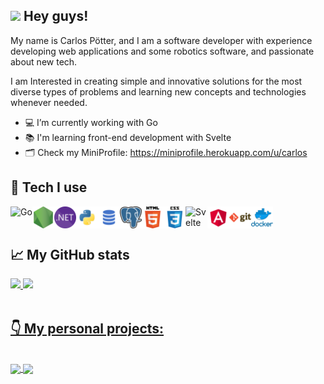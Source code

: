 ## <img src="https://media.giphy.com/media/hvRJCLFzcasrR4ia7z/giphy.gif" width="25px"> Hey guys! 

My name is Carlos Pötter, and I am a software developer with experience developing web applications and some robotics software, and passionate about new tech.

I am Interested in creating simple and innovative solutions for the most diverse types of problems and learning new concepts and technologies whenever needed.

- 💻 I’m currently working with Go
- 📚 I'm learning front-end development with Svelte
- 🗂️ Check my MiniProfile: https://miniprofile.herokuapp.com/u/carlos

## 🔧 Tech I use

<img align="left" alt="Go" width="35px" src="https://user-images.githubusercontent.com/43349953/148307706-66eb0fed-1130-4bd8-88d1-f1e745a6e575.png"/>
<img align="left" alt="Node.js" width="35px" src="https://raw.githubusercontent.com/github/explore/80688e429a7d4ef2fca1e82350fe8e3517d3494d/topics/nodejs/nodejs.png"/>
<img align="left" alt=".NET" width="35px" src="https://raw.githubusercontent.com/github/explore/93d8a67084f94b2a444e510199a6e7622e5b09a3/topics/dotnet/dotnet.png" />
<img align="left" alt="Python" width="35px" src="https://raw.githubusercontent.com/github/explore/80688e429a7d4ef2fca1e82350fe8e3517d3494d/topics/python/python.png" />
<img align="left" alt="SQL Server" width="35px" src="https://raw.githubusercontent.com/github/explore/80688e429a7d4ef2fca1e82350fe8e3517d3494d/topics/sql/sql.png" />
<img align="left" alt="Postgres" width="35px" src="https://raw.githubusercontent.com/github/explore/80688e429a7d4ef2fca1e82350fe8e3517d3494d/topics/postgresql/postgresql.png" />
<img align="left" alt="HTML" width="35px" src="https://raw.githubusercontent.com/github/explore/80688e429a7d4ef2fca1e82350fe8e3517d3494d/topics/html/html.png"/>
<img align="left" alt="CSS" width="35px" src="https://raw.githubusercontent.com/github/explore/80688e429a7d4ef2fca1e82350fe8e3517d3494d/topics/css/css.png"/>
<img align="left" alt="Svelte" width="35px" src="https://avatars.githubusercontent.com/u/23617963?s=200&v=4"/>
<img align="left" alt="Angular" width="35px" src="https://raw.githubusercontent.com/github/explore/80688e429a7d4ef2fca1e82350fe8e3517d3494d/topics/angular/angular.png" />
<img align="left" alt="Git" width="35px" src="https://raw.githubusercontent.com/github/explore/80688e429a7d4ef2fca1e82350fe8e3517d3494d/topics/git/git.png" />
<img align="left" alt="Docker" width="35px" src="https://raw.githubusercontent.com/github/explore/80688e429a7d4ef2fca1e82350fe8e3517d3494d/topics/docker/docker.png" />


<br />
<br />

## 📈 My GitHub stats

 <div>
  <a href="https://github.com/carlospotter">
  <img height="180em" src="https://github-readme-stats.vercel.app/api?username=carlospotter&show_icons=true&title_color=ffffff&text_color=c9cacc&icon_color=2bbc8a&bg_color=1d1f21&langs_count=8&include_all_commits=true&count_private=true"/>
  <img height="180em" src="https://github-readme-stats.vercel.app/api/top-langs/?username=carlospotter&hide=jupyter%20notebook,cmake,tex,html&layout=compact&langs_count=6&title_color=ffffff&text_color=c9cacc&icon_color=2bbc8a&bg_color=1d1f21"/>
</div>

<br />

## 👇 My personal projects:
<br />
  
<div>
<a href="https://github.com/carlospotter/MiniProfile">
  <img height="150em" align="center" src="https://github-readme-stats.vercel.app/api/pin/?username=carlospotter&repo=MiniProfile&title_color=ffffff&text_color=c9cacc&icon_color=2bbc8a&bg_color=1d1f21" />
</a>

<a href="https://github.com/carlospotter/ita_navigation">
  <img height="150em" align="center" src="https://github-readme-stats.vercel.app/api/pin/?username=carlospotter&repo=ita_navigation&title_color=ffffff&text_color=c9cacc&icon_color=2bbc8a&bg_color=1d1f21" />
</a> 
</div>
